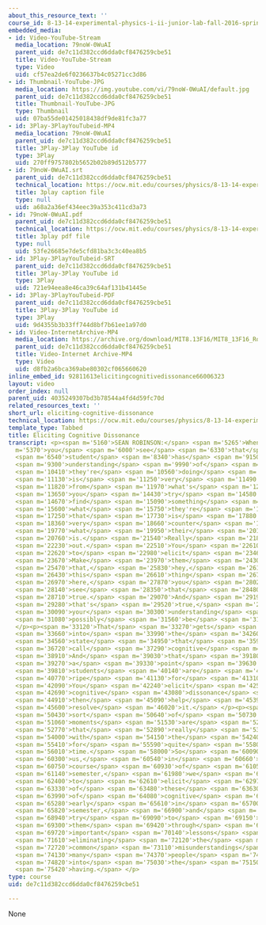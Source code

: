 ```yaml
---
about_this_resource_text: ''
course_id: 8-13-14-experimental-physics-i-ii-junior-lab-fall-2016-spring-2017
embedded_media:
- id: Video-YouTube-Stream
  media_location: 79noW-0WuAI
  parent_uid: de7c11d382ccd6dda0cf8476259cbe51
  title: Video-YouTube-Stream
  type: Video
  uid: cf57ea2de6f0236637b4c05271cc3d86
- id: Thumbnail-YouTube-JPG
  media_location: https://img.youtube.com/vi/79noW-0WuAI/default.jpg
  parent_uid: de7c11d382ccd6dda0cf8476259cbe51
  title: Thumbnail-YouTube-JPG
  type: Thumbnail
  uid: 07ba55de01425018438df9de81fc3a77
- id: 3Play-3PlayYouTubeid-MP4
  media_location: 79noW-0WuAI
  parent_uid: de7c11d382ccd6dda0cf8476259cbe51
  title: 3Play-3Play YouTube id
  type: 3Play
  uid: 270ff9757802b5652b02b89d512b5777
- id: 79noW-0WuAI.srt
  parent_uid: de7c11d382ccd6dda0cf8476259cbe51
  technical_location: https://ocw.mit.edu/courses/physics/8-13-14-experimental-physics-i-ii-junior-lab-fall-2016-spring-2017/instructor-insights/dr.-sean-robinsons-insights/eliciting-cognitive-dissonance/79noW-0WuAI.srt
  title: 3play caption file
  type: null
  uid: a68a2a36ef434eec39a353c411cd3a73
- id: 79noW-0WuAI.pdf
  parent_uid: de7c11d382ccd6dda0cf8476259cbe51
  technical_location: https://ocw.mit.edu/courses/physics/8-13-14-experimental-physics-i-ii-junior-lab-fall-2016-spring-2017/instructor-insights/dr.-sean-robinsons-insights/eliciting-cognitive-dissonance/79noW-0WuAI.pdf
  title: 3play pdf file
  type: null
  uid: 53fe26685e7de5cfd81ba3c3c40ea8b5
- id: 3Play-3PlayYouTubeid-SRT
  parent_uid: de7c11d382ccd6dda0cf8476259cbe51
  title: 3Play-3Play YouTube id
  type: 3Play
  uid: 721e94eea8e46ca39c64af131b41445e
- id: 3Play-3PlayYouTubeid-PDF
  parent_uid: de7c11d382ccd6dda0cf8476259cbe51
  title: 3Play-3Play YouTube id
  type: 3Play
  uid: 9d4355b3b33ff744d8bf7b61ee1a97d0
- id: Video-InternetArchive-MP4
  media_location: https://archive.org/download/MIT8.13F16/MIT8_13F16_Robinson_Cognitive_Dissonance_300k.mp4
  parent_uid: de7c11d382ccd6dda0cf8476259cbe51
  title: Video-Internet Archive-MP4
  type: Video
  uid: d8fb2a6bca369abe80302cf065660620
inline_embed_id: 92811613elicitingcognitivedissonance66006323
layout: video
order_index: null
parent_uid: 4035249307bd3b78544a4fd4d59fc70d
related_resources_text: ''
short_url: eliciting-cognitive-dissonance
technical_location: https://ocw.mit.edu/courses/physics/8-13-14-experimental-physics-i-ii-junior-lab-fall-2016-spring-2017/instructor-insights/dr.-sean-robinsons-insights/eliciting-cognitive-dissonance
template_type: Tabbed
title: Eliciting Cognitive Dissonance
transcript: <p><span m='5160'>SEAN ROBINSON:</span> <span m='5265'>When</span> <span
  m='5370'>you</span> <span m='6000'>see</span> <span m='6330'>that</span> <span m='6480'>a</span>
  <span m='6540'>student</span> <span m='8340'>has</span> <span m='9150'>an</span>
  <span m='9300'>understanding</span> <span m='9990'>of</span> <span m='10230'>what</span>
  <span m='10410'>they're</span> <span m='10560'>doing</span> <span m='11020'>which</span>
  <span m='11130'>is</span> <span m='11250'>very</span> <span m='11490'>different</span>
  <span m='11820'>from</span> <span m='11970'>what's</span> <span m='12150'>real,</span>
  <span m='13650'>you</span> <span m='14430'>try</span> <span m='14580'>to</span>
  <span m='14670'>find</span> <span m='15090'>something</span> <span m='15480'>in</span>
  <span m='15600'>what</span> <span m='15750'>they're</span> <span m='15930'>doing</span>
  <span m='17250'>that</span> <span m='17730'>is</span> <span m='17880'>just</span>
  <span m='18360'>very</span> <span m='18660'>counter</span> <span m='19590'>to</span>
  <span m='19770'>what</span> <span m='19950'>their</span> <span m='20130'>understanding</span>
  <span m='20760'>is.</span> <span m='21540'>Really</span> <span m='21840'>point it</span>
  <span m='22230'>out.</span> <span m='22510'>You</span> <span m='22610'>have</span>
  <span m='22620'>to</span> <span m='22980'>elicit</span> <span m='23460'>it.</span>
  <span m='23670'>Make</span> <span m='23970'>them</span> <span m='24300'>understand</span>
  <span m='25470'>that,</span> <span m='25830'>hey,</span> <span m='26100'>look,</span>
  <span m='26430'>this</span> <span m='26610'>thing</span> <span m='26760'>over</span>
  <span m='26970'>here,</span> <span m='27870'>you</span> <span m='28020'>can</span>
  <span m='28140'>see</span> <span m='28350'>that</span> <span m='28480'>that's</span>
  <span m='28710'>true.</span> <span m='29070'>And</span> <span m='29190'>if</span>
  <span m='29280'>that's</span> <span m='29520'>true,</span> <span m='29950'>then</span>
  <span m='30090'>your</span> <span m='30300'>understanding</span> <span m='30870'>can't</span>
  <span m='31080'>possibly</span> <span m='31560'>be</span> <span m='31680'>true.</span>
  </p><p><span m='33120'>That</span> <span m='33270'>gets</span> <span m='33480'>them</span>
  <span m='33660'>into</span> <span m='33990'>the</span> <span m='34260'>mental</span>
  <span m='34560'>state</span> <span m='34950'>that</span> <span m='35910'>neuropsychologists</span>
  <span m='36720'>call</span> <span m='37290'>cognitive</span> <span m='37680'>dissonance.</span>
  <span m='38910'>And</span> <span m='39030'>that</span> <span m='39180'>is</span>
  <span m='39270'>a</span> <span m='39330'>point</span> <span m='39630'>where</span>
  <span m='39810'>students</span> <span m='40140'>are</span> <span m='40290'>very</span>
  <span m='40770'>ripe</span> <span m='41130'>for</span> <span m='41310'>learning.</span>
  <span m='42090'>You</span> <span m='42240'>elicit</span> <span m='42570'>the</span>
  <span m='42690'>cognitive</span> <span m='43080'>dissonance</span> <span m='44790'>and</span>
  <span m='44910'>then</span> <span m='45090'>help</span> <span m='45390'>them</span>
  <span m='45600'>resolve</span> <span m='46020'>it.</span> </p><p><span m='50130'>Those</span>
  <span m='50430'>sort</span> <span m='50640'>of</span> <span m='50730'>teaching</span>
  <span m='51060'>moments</span> <span m='51530'>are</span> <span m='52560'>things</span>
  <span m='52770'>that</span> <span m='52890'>really</span> <span m='53130'>stick</span>
  <span m='54000'>with</span> <span m='54150'>the</span> <span m='54240'>student</span>
  <span m='55410'>for</span> <span m='55590'>quite</span> <span m='55800'>some</span>
  <span m='56010'>time.</span> <span m='58000'>So</span> <span m='60090'>for</span>
  <span m='60300'>us,</span> <span m='60540'>in</span> <span m='60660'>the</span>
  <span m='60750'>course</span> <span m='60930'>of</span> <span m='61050'>the</span>
  <span m='61140'>semester,</span> <span m='61980'>we</span> <span m='62130'>try</span>
  <span m='62400'>to</span> <span m='62610'>elicit</span> <span m='62970'>many</span>
  <span m='63330'>of</span> <span m='63480'>these</span> <span m='63630'>moments</span>
  <span m='63990'>of</span> <span m='64080'>cognitive</span> <span m='64530'>dissonance</span>
  <span m='65280'>early</span> <span m='65610'>in</span> <span m='65700'>the</span>
  <span m='65820'>semester,</span> <span m='66900'>and</span> <span m='67920'>really</span>
  <span m='68940'>try</span> <span m='69090'>to</span> <span m='69150'>get</span>
  <span m='69300'>them</span> <span m='69420'>through</span> <span m='69570'>these</span>
  <span m='69720'>important</span> <span m='70140'>lessons</span> <span m='70840'>of</span>
  <span m='71610'>eliminating</span> <span m='72120'>the</span> <span m='72450'>very</span>
  <span m='72720'>common</span> <span m='73110'>misunderstandings</span> <span m='74010'>that</span>
  <span m='74130'>many</span> <span m='74370'>people</span> <span m='74610'>come</span>
  <span m='74820'>into</span> <span m='75030'>the</span> <span m='75150'>class</span>
  <span m='75420'>having.</span> </p>
type: course
uid: de7c11d382ccd6dda0cf8476259cbe51

---
```

None